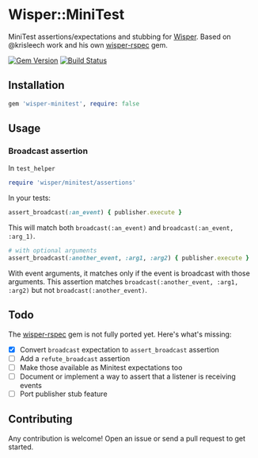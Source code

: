 # Wisper::MiniTest

MiniTest assertions/expectations and stubbing for [Wisper](https://github.com/krisleech/wisper).
Based on @krisleech work and his own [wisper-rspec](https://github.com/krisleech/wisper-rspec) gem.

[![Gem Version](https://img.shields.io/gem/v/wisper-minitest.svg)](https://rubygems.org/gems/wisper-minitest)
[![Build Status](https://img.shields.io/travis/digitalcuisine/wisper-minitest.svg)](https://travis-ci.org/digitalcuisine/wisper-minitest)

## Installation

```ruby
gem 'wisper-minitest', require: false
```

## Usage

### Broadcast assertion

In `test_helper`

```ruby
require 'wisper/minitest/assertions'
```

In your tests:
```ruby
assert_broadcast(:an_event) { publisher.execute }
```
This will match both `broadcast(:an_event)` and `broadcast(:an_event, :arg_1)`.


```ruby
# with optional arguments
assert_broadcast(:another_event, :arg1, :arg2) { publisher.execute }
```

With event arguments, it matches only if the event is broadcast with those 
arguments. This assertion matches `broadcast(:another_event, :arg1, :arg2)` but 
not `broadcast(:another_event)`.



## Todo

The [wisper-rspec](https://github.com/krisleech/wisper-rspec) gem is not fully
ported yet. Here's what's missing: 

- [x] Convert `broadcast` expectation to `assert_broadcast` assertion
- [ ] Add a `refute_broadcast` assertion
- [ ] Make those available as Minitest expectations too
- [ ] Document or implement a way to assert that a listener is receiving events 
- [ ] Port publisher stub feature 

## Contributing

Any contribution is welcome! Open an issue or send a pull request to get started.
